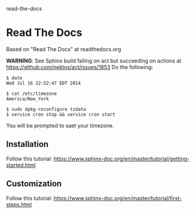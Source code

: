 read-the-docs
# Read The Docs

Based on "Read The Docs" at readthedocs.org

**WARNING**: See Sphinx build failing on act but succeeding on actions at https://github.com/nektos/act/issues/1853
Do the following:

```
$ date
Wed Jul 16 22:52:47 EDT 2014

$ cat /etc/timezone
America/New_York

$ sudo dpkg-reconfigure tzdata
$ service cron stop && service cron start
```

You will be prompted to saet your timezone.

## Installation

Follow this tutorial: https://www.sphinx-doc.org/en/master/tutorial/getting-started.html

## Customization

Follow this tutorial: https://www.sphinx-doc.org/en/master/tutorial/first-steps.html
